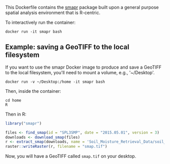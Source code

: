 This Dockerfile contains the [smapr](https://github.com/earthlab/smapr) package built upon a general purpose spatial analysis environment that is R-centric.

To interactively run the container:

```
docker run -it smapr bash
```

## Example: saving a GeoTIFF to the local filesystem

If you want to use the smapr Docker image to produce and save a GeoTIFF to the local filesystem, you'll need to mount a volume, e.g., '~/Desktop'.

 ```
docker run -v ~/Desktop:/home -it smapr bash
 ```

 Then, inside the container:

 ```
cd home
R
 ```

Then in R:

```R
library("smapr")

files <- find_smap(id = "SPL3SMP", date = "2015.05.01", version = 3)
downloads <- download_smap(files)
r <- extract_smap(downloads, name = 'Soil_Moisture_Retrieval_Data/soil_moisture')
raster::writeRaster(r, filename = "smap.tif")
```

Now, you will have a GeoTIFF called `smap.tif` on your desktop.

